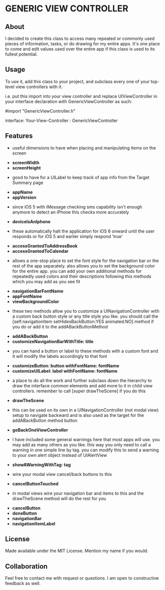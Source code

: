 GENERIC VIEW CONTROLLER
=======================

About
-----

I decided to create this class to access many repeated or commonly used pieces of information, tasks, or do drawing for my entire apps. It's one place to come and edit values used over the entire app if this class is used to its fullest potential.

Usage
-----

To use it, add this class to your project, and subclass every one of your top-level view controllers with it. 

i.e. put this import into your view controller and replace UIViewController in your interface declaration with GenericViewController as such:

#import "GenericViewController.h"

interface: Your-View-Controller : GenericViewController

Features
--------------
- useful dimensions to have when placing and manipulating items on the screen
* **screenWidth**
* **screenHeight**

- good to have for a UILabel to keep track of app info from the Target Summary page
* **appName**
* **appVersion**

- since iOS 5 with iMessage checking sms capability isn't enough anymore to detect an iPhone this checks more accurately
* **deviceIsAnIphone**

- these automatically halt the application for iOS 6 onward until the user responds or for iOS 5 and earlier simply respond 'true'
* **accessGrantedToAddressBook**
* **accessGrantedToCalendar**

- allows a one-stop place to set the font style for the navigation bar or the rest of the app separately. also allows you to set the background color for the entire app. you can add your own additional methods for repeatedly used colors and their descriptions following this methods which you may add as you see fit
* **navigationBarFontName**
* **appFontName**
* **viewBackgroundColor**

- these two methods allow you to customize a UINavigationController with a custom back button style or any title style you like. you should call the [self.navigationItem setHidesBackButton:YES animated:NO] method if you do or add it to the addABackButtonMethod
* **addABackButton**
* **customizeNavigationBarWithTitle: title**

- you can hand a button or label to these methods with a custom font and it will modify the labels accordingly to that font
* **customizeButton: button withFontName: fontName**
* **customizeUILabel: label withFontName: fontName**

- a place to do all the work and further subclass down the hierarchy to draw the interface common elements and add more to it in child view controllers. remember to call [super drawTheScene] if you do this
* **drawTheScene**

- this can be used on its own in a UINavigationController (not modal view) setup to navigate backward and is also used as the target for the addABackButton method button
* **goBackOneViewController**

- I have included some general warnings here that most apps will use. you may add as many others as you like. this way you only need to call a warning in one simple line by tag. you can modify this to send a warning to your own alert object instead of UIAlertView
* **showAWarningWithTag: tag**

- wire your modal view cancel/back buttons to this
* **cancelButtonTouched**

- in modal views wire your navigation bar and items to this and the drawTheScene method will do the rest for you
* **cancelButton**
* **doneButton**
* **navigationBar**
* **navigationItemLabel**


License
-------

Made available under the MIT License. Mention my name if you would.

Collaboration
-------------

Feel free to contact me with request or questions. I am open to constructive feedback as well.